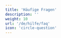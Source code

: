 ```yaml
---
title: 'Häufige Fragen'
description: ''
weight: 10
url: '/de/hilfe/faq'
icon: 'circle-question'
---
```


